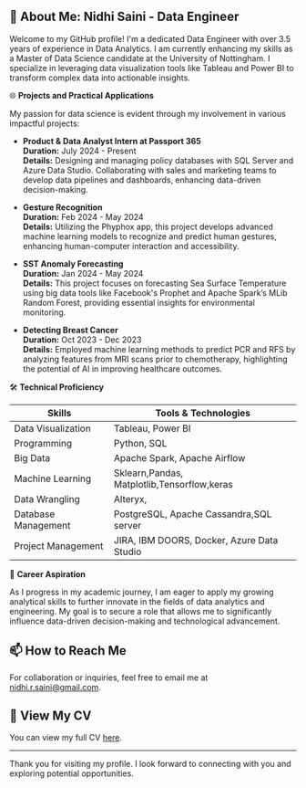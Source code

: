 ## 🚀 About Me: Nidhi Saini - Data Engineer

Welcome to my GitHub profile! I'm a dedicated Data Engineer with over 3.5 years of experience in Data Analytics. I am currently enhancing my skills as a Master of Data Science candidate at the University of Nottingham. I specialize in leveraging data visualization tools like Tableau and Power BI to transform complex data into actionable insights.

🌐 **Projects and Practical Applications**

My passion for data science is evident through my involvement in various impactful projects:

- **Product & Data Analyst Intern at Passport 365**  
  **Duration:** July 2024 - Present  
  **Details:** Designing and managing policy databases with SQL Server and Azure Data Studio. Collaborating with sales and marketing teams to develop data pipelines and dashboards, enhancing data-driven decision-making.

- **Gesture Recognition**  
  **Duration:** Feb 2024 - May 2024  
  **Details:** Utilizing the Phyphox app, this project develops advanced machine learning models to recognize and predict human gestures, enhancing human-computer interaction and accessibility.

- **SST Anomaly Forecasting**  
  **Duration:** Jan 2024 - May 2024  
  **Details:** This project focuses on forecasting Sea Surface Temperature using big data tools like Facebook's Prophet and Apache Spark’s MLib Random Forest, providing essential insights for environmental monitoring.

- **Detecting Breast Cancer**  
  **Duration:** Oct 2023 - Dec 2023  
  **Details:** Employed machine learning methods to predict PCR and RFS by analyzing features from MRI scans prior to chemotherapy, highlighting the potential of AI in improving healthcare outcomes.

🛠 **Technical Proficiency**

| **Skills**              | **Tools & Technologies**                                    |
|-------------------------|-------------------------------------------------------------|
| Data Visualization      | Tableau, Power BI                                           |
| Programming             | Python, SQL                                                 |
| Big Data                | Apache Spark, Apache Airflow                                |
| Machine Learning        | Sklearn,Pandas, Matplotlib,Tensorflow,keras                 |
| Data Wrangling          | Alteryx,                                                    |
| Database Management     | PostgreSQL, Apache Cassandra,SQL server                     |
| Project Management      | JIRA, IBM DOORS, Docker, Azure Data Studio                  |

🌟 **Career Aspiration**

As I progress in my academic journey, I am eager to apply my growing analytical skills to further innovate in the fields of data analytics and engineering. My goal is to secure a role that allows me to significantly influence data-driven decision-making and technological advancement.

## 📫 How to Reach Me
For collaboration or inquiries, feel free to email me at [nidhi.r.saini@gmail.com](mailto:nidhi.r.saini@gmail.com).


## 📄 View My CV
You can view my full CV [here](https://drive.google.com/file/d/1SNgofTtk-wNr7TgYaZ-Zjb7I9Fw6NvGl/view?usp=sharing).


---

Thank you for visiting my profile. I look forward to connecting with you and exploring potential opportunities.

